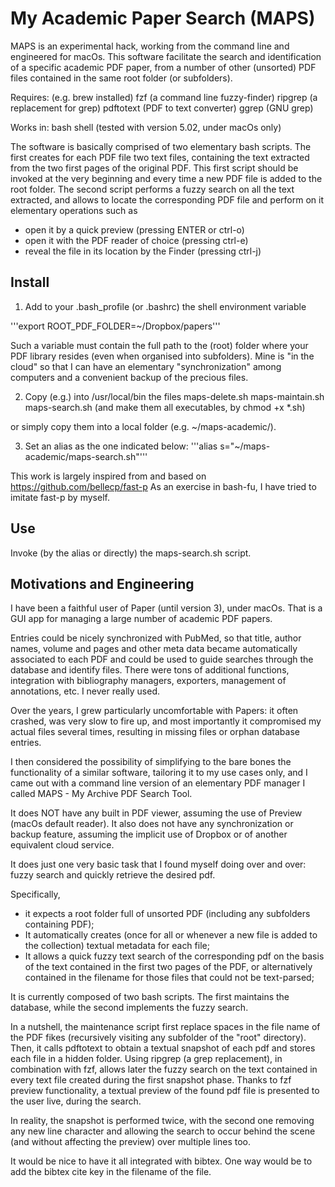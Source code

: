 # My Academic Paper Search (MAPS)

MAPS is an experimental hack, working from the command line and
engineered for macOs.
This software facilitate the search and identification of a specific
academic PDF paper, from a number of other (unsorted) PDF files contained
in the same root folder (or subfolders).

Requires: (e.g. brew installed) 	fzf (a command line fuzzy-finder)
									ripgrep (a replacement for grep)
									pdftotext (PDF to text converter)
									ggrep (GNU grep)

Works in: bash shell (tested with version 5.02, under macOs only)

The software is basically comprised of two elementary bash scripts. The first
creates for each PDF file two text files, containing the text extracted
from the two first pages of the original PDF. This first script should be
invoked at the very beginning and every time a new PDF file is added to the
root folder.
The second script performs a fuzzy search on all the text extracted, and allows to
locate the corresponding PDF file and perform on it elementary operations such as
 - open it by a quick preview (pressing ENTER or ctrl-o)
 - open it with the PDF reader of choice (pressing ctrl-e)
 - reveal the file in its location by the Finder (pressing ctrl-j)

## Install
1. Add to your .bash_profile (or .bashrc) the shell environment variable

'''export ROOT_PDF_FOLDER=~/Dropbox/papers'''

Such a variable must contain the full path to the (root) folder where your PDF
library resides (even when organised into subfolders). Mine is "in the cloud"
so that I can have an elementary "synchronization" among computers and a
convenient backup of the precious files.

2. Copy (e.g.) into /usr/local/bin the files
 		maps-delete.sh
 		maps-maintain.sh
 		maps-search.sh
(and make them all executables, by chmod +x *.sh)

or simply copy them into a local folder (e.g. ~/maps-academic/).

3. Set an alias as the one indicated below:
'''alias s="~/maps-academic/maps-search.sh"'''

This work is largely inspired from and based on https://github.com/bellecp/fast-p
As an exercise in bash-fu, I have tried to imitate fast-p by myself.

## Use

Invoke (by the alias or directly) the maps-search.sh script.

## Motivations and Engineering

I have been a faithful user of Paper (until version 3), under macOs. That is a GUI app for managing a large number of academic PDF papers.

Entries could be nicely synchronized with PubMed, so that title, author names, volume and pages and other meta data became  automatically associated to each PDF and could be used to guide searches through the database and identify files. There were tons of additional functions, integration with bibliography managers, exporters, management of annotations, etc. I never really used.

Over the years, I grew particularly uncomfortable with  Papers: it often crashed, was very slow to fire up, and most importantly it compromised my actual files several times, resulting in missing files or orphan database entries.

I then considered the possibility of simplifying to the bare bones the functionality of a similar software, tailoring it to my use cases only, and I came out with a command line version of an elementary PDF manager I called MAPS - My Archive PDF Search Tool.

It does NOT have any built in PDF viewer, assuming the use of Preview (macOs default reader). It also does not have any synchronization or backup feature, assuming the implicit use of Dropbox or of another equivalent cloud service.

It does just one very basic task that I found myself doing over and over: fuzzy search and quickly retrieve the desired pdf.

Specifically,
- it expects a root folder full of unsorted PDF (including any subfolders containing PDF);
- It automatically creates (once for all or whenever a new file is added to the collection) textual metadata for each file;
- It allows a quick fuzzy text search of the corresponding pdf on the basis of the text contained in the first two pages of the PDF, or alternatively contained in the filename for those files that could not be text-parsed;

It is currently composed of two bash scripts. The first maintains the database, while the second implements the fuzzy search.

In a nutshell, the maintenance script first replace spaces in the file name of the PDF fikes (recursively visiting any subfolder of the "root" directory). Then, it calls pdftotext to obtain a textual snapshot of each pdf and stores each file in a hidden folder.
Using ripgrep (a grep replacement), in combination with fzf, allows later the fuzzy search on the text contained in every text file created during the first snapshot phase.
Thanks to fzf preview functionality, a textual preview of the found pdf file is presented to the user live, during the search.

In reality, the snapshot is performed twice, with the second one removing any new line character and allowing the search to occur behind the scene (and without affecting the preview) over multiple lines too.

It would be nice to have it all integrated with bibtex. One way would be to add the bibtex cite key in the filename of the file.



